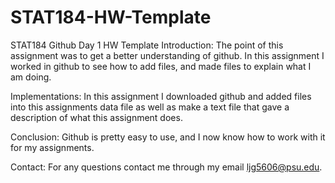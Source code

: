 # STAT184-HW-Template
 STAT184 Github Day 1 HW Template
Introduction:
The point of this assignment was to get a better understanding of github. In this assignment I worked in github to see how to add files, and made files to explain what I am doing.

Implementations:
In this assignment I downloaded github and added files into this assignments data file as well as make a text file that gave a description of what this assignment does.

Conclusion:
Github is pretty easy to use, and I now know how to work with it for my assignments.

Contact:
For any questions contact me through my email ljg5606@psu.edu.
